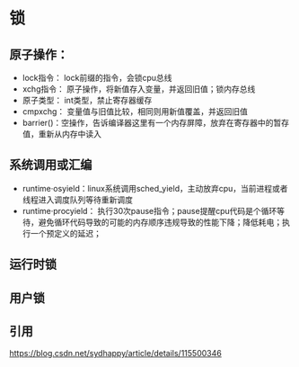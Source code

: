 # 锁

## 原子操作：
- lock指令： lock前缀的指令，会锁cpu总线
- xchg指令： 原子操作，将新值存入变量，并返回旧值；锁内存总线
- 原子类型： int类型，禁止寄存器缓存
- cmpxchg： 变量值与旧值比较，相同则用新值覆盖，并返回旧值
- barrier()：空操作，告诉编译器这里有一个内存屏障，放弃在寄存器中的暂存值，重新从内存中读入

## 系统调用或汇编
- runtime·osyield：linux系统调用sched_yield，主动放弃cpu，当前进程或者线程进入调度队列等待重新调度
- runtime·procyield： 执行30次pause指令；pause提醒cpu代码是个循环等待，避免循环代码导致的可能的内存顺序违规导致的性能下降；降低耗电；执行一个预定义的延迟；

## 运行时锁


## 用户锁


## 引用
https://blog.csdn.net/sydhappy/article/details/115500346
